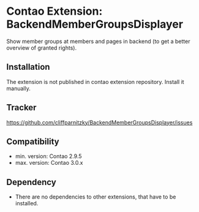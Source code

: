 Contao Extension: BackendMemberGroupsDisplayer 
==============================================

Show member groups at members and pages in backend (to get a better overview of granted rights).


Installation
------------

The extension is not published in contao extension repository.
Install it manually.


Tracker
-------

https://github.com/cliffparnitzky/BackendMemberGroupsDisplayer/issues


Compatibility
-------------

- min. version: Contao 2.9.5
- max. version: Contao 3.0.x


Dependency
----------

- There are no dependencies to other extensions, that have to be installed.